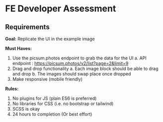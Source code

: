 # FE Developer Assessment

## Requirements

**Goal:**
Replicate the UI in the example image

**Must Haves:**
1. Use the picsum.photos endpoint to grab the data for the UI
    a. API endpoint : https://picsum.photos/v2/list?page=2&limit=9
2. Drag and drop functionality
    a. Each image block should be able to drag and drop
    b. The images should swap place once dropped
3. Make responsive (mobile friendly)

**Rules:**
1. No plugins for JS (plain ES6 is preferred)
2. No libraries for CSS (i.e. no bootstrap or tailwind)
3. SCSS is okay
4. 24 hours to completion (Or best effort)
